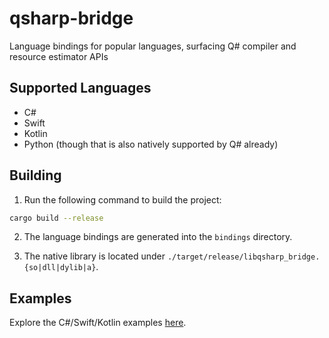 # qsharp-bridge
Language bindings for popular languages, surfacing Q# compiler and resource estimator APIs

## Supported Languages

- C#
- Swift
- Kotlin
- Python (though that is also natively supported by Q# already)

## Building

1. Run the following command to build the project:

```bash
cargo build --release
```

2. The language bindings are generated into the `bindings` directory.

3. The native library is located under `./target/release/libqsharp_bridge.{so|dll|dylib|a}`.

## Examples

Explore the C#/Swift/Kotlin examples [here](./examples).